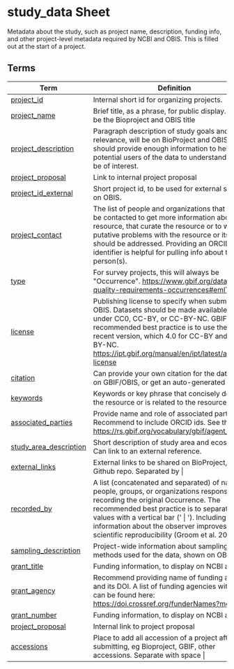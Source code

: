 # study_data Sheet

Metadata about the study, such as project name, description, funding info, and other project-level metadata required by NCBI and OBIS. This is filled out at the start of a project. 

## Terms  

| Term  | Definition | Required By |
|---|---|---|
| [project_id](https://noaa-omics-templates.readthedocs.io/en/latest/terms/study_data/project_id.html) | Internal short id for organizing projects. | Recommended |
| [project_name](https://noaa-omics-templates.readthedocs.io/en/latest/terms/study_data/project_name.html) | Brief title, as a phrase, for public display. This will be the Bioproject and OBIS title | NCBI+OBIS |
| [project_description](https://noaa-omics-templates.readthedocs.io/en/latest/terms/study_data/project_description.html) | Paragraph description of study goals and relevance, will be on BioProject and OBIS. This should provide enough information to help potential users of the data to understand if it may be of interest. | NCBI_OBIS |
| [project_proposal](https://noaa-omics-templates.readthedocs.io/en/latest/terms/study_data/project_proposal.html) | Link to internal project proposal | Internal |
| [project_id_external](https://noaa-omics-templates.readthedocs.io/en/latest/terms/study_data/project_id_external.html) | Short project id, to be used for external searching on OBIS. | OBIS |
| [project_contact](https://noaa-omics-templates.readthedocs.io/en/latest/terms/study_data/project_contact.html) | The list of people and organizations that should be contacted to get more information about the resource, that curate the resource or to whom putative problems with the resource or its data should be addressed. Providing an ORCID identifier is helpful for pulling info about the person(s). | OBIS |
| [type](https://noaa-omics-templates.readthedocs.io/en/latest/terms/study_data/type.html) | For survey projects, this will always be "Occurrence". https://www.gbif.org/data-quality-requirements-occurrences#emlType | OBIS |
| [license](https://noaa-omics-templates.readthedocs.io/en/latest/terms/study_data/license.html) | Publishing license to specify when submitting to OBIS. Datasets should be made available for use under CC0, CC-BY, or CC-BY-NC. GBIF’s recommended best practice is to use the most recent version, which 4.0 for CC-BY and CC-BY-NC. https://ipt.gbif.org/manual/en/ipt/latest/applying-license | OBIS |
| [citation](https://noaa-omics-templates.readthedocs.io/en/latest/terms/study_data/citation.html) | Can provide your own citation for the data as it is on GBIF/OBIS, or get an auto-generated citation. | Optional |
| [keywords](https://noaa-omics-templates.readthedocs.io/en/latest/terms/study_data/keywords.html) | Keywords or key phrase that concisely describes the resource or is related to the resource. | Recommended |
| [associated_parties](https://noaa-omics-templates.readthedocs.io/en/latest/terms/study_data/associated_parties.html) | Provide name and role of associated parties. Recommend to include ORCID ids. See this list: https://rs.gbif.org/vocabulary/gbif/agent_role.xml | Recommended |
| [study_area_description](https://noaa-omics-templates.readthedocs.io/en/latest/terms/study_data/study_area_description.html) | Short description of study area and ecosystem. Can link to an external reference. | Recommended |
| [external_links](https://noaa-omics-templates.readthedocs.io/en/latest/terms/study_data/external_links.html) | External links to be shared on BioProject, eg Github repo. Separated by \| | Recommended |
| [recorded_by](https://noaa-omics-templates.readthedocs.io/en/latest/terms/study_data/recorded_by.html) | A list (concatenated and separated) of names of people, groups, or organizations responsible for recording the original Occurrence. The recommended best practice is to separate the values with a vertical bar (' \| '). Including information about the observer improves the scientific reproducibility (Groom et al. 2020) | Recommended |
| [sampling_description](https://noaa-omics-templates.readthedocs.io/en/latest/terms/study_data/sampling_description.html) | Project-wide information about sampling methods used for the data, shown on OBIS. | Recommended |
| [grant_title](https://noaa-omics-templates.readthedocs.io/en/latest/terms/study_data/grant_title.html) | Funding information, to display on NCBI and OBIS | Recommended |
| [grant_agency](https://noaa-omics-templates.readthedocs.io/en/latest/terms/study_data/grant_agency.html) | Recommend providing name of funding agency and its DOI. A list of funding agencies with DOIs can be found here: https://doi.crossref.org/funderNames?mode=list | Recommended |
| [grant_number](https://noaa-omics-templates.readthedocs.io/en/latest/terms/study_data/grant_number.html) | Funding information, to display on NCBI and OBIS | Recommended |
| [project_proposal](https://noaa-omics-templates.readthedocs.io/en/latest/terms/study_data/project_proposal.html) | Internal link to project proposal | Internal |
| [accessions](https://noaa-omics-templates.readthedocs.io/en/latest/terms/study_data/accessions.html) | Place to add all accession of a project after submitting, eg Bioproject, GBIF, other accessions. Separate with space \| | Internal |